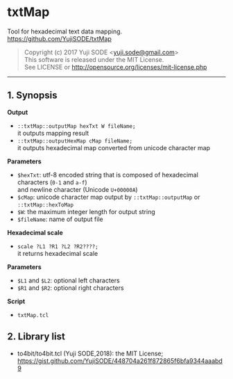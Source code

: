 # txtMap
Tool for hexadecimal text data mapping.  
https://github.com/YujiSODE/txtMap
>Copyright (c) 2017 Yuji SODE \<yuji.sode@gmail.com\>  
>This software is released under the MIT License.  
>See LICENSE or http://opensource.org/licenses/mit-license.php
______
## 1. Synopsis
**Output**  
- `::txtMap::outputMap hexTxt W fileName;`  
  it outputs mapping result
- `::txtMap::outputHexMap cMap fileName;`  
  it outputs hexadecimal map converted from unicode character map

**Parameters**  
- `$hexTxt`: utf-8 encoded string that is composed of hexadecimal characters (`0-1` and `a-f`)  
  and newline character (Unicode `U+00000A`)
- `$cMap`: unicode character map output by `::txtMap::outputMap` or `::txtMap::hexToMap`
- `$W`: the maximum integer length for output string
- `$fileName`: name of output file

**Hexadecimal scale**  
- `scale ?L1 ?R1 ?L2 ?R2????;`  
  it returns hexadecimal scale

**Parameters**  
- `$L1` and `$L2`: optional left characters
- `$R1` and `$R2`: optional right characters

**Script**  
- `txtMap.tcl`

## 2. Library list
- to4bit/to4bit.tcl (Yuji SODE,2018): the MIT License; https://gist.github.com/YujiSODE/448704a261f872865f6bfa9344aaabd9
